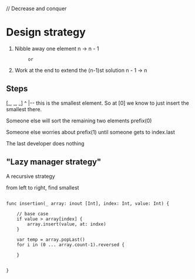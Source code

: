 // Decrease and conquer

# Design strategy

1. Nibble away one element
	n -> n - 1

			or

2. Work at the end to extend the (n-1)st solution
	n - 1 -> n

## Steps

[_, _, _]
^
|-- this is the smallest element. So at [0] we know to just insert the smallest there.

Someone else will sort the remaining two elements prefix(0)

Someone else worries about prefix(1) until someone gets to index.last

The last developer does nothing

## "Lazy manager strategy"

A recursive strategy

from left to right, find smallest 

```

func insertion(_ array: inout [Int], index: Int, value: Int) {

	// base case
	if value > array[index] {
		array.insert(value, at: indxe)
	}

	var temp = array.popLast()
	for i in (0 ... array.count-1).reversed {
		
	}


}


```